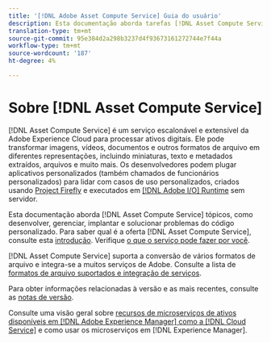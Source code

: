 ```yaml
---
title: '[!DNL Adobe Asset Compute Service] Guia do usuário'
description: Esta documentação aborda tarefas [!DNL Asset Compute Service] como introdução, como desenvolver, gerenciar, implantar e solucionar problemas do código personalizado.
translation-type: tm+mt
source-git-commit: 95e384d2a298b3237d4f93673161272744e7f44a
workflow-type: tm+mt
source-wordcount: '187'
ht-degree: 4%

---
```



# Sobre [!DNL Asset Compute Service]

[!DNL Asset Compute Service] é um serviço escalonável e extensível da Adobe Experience Cloud para processar ativos digitais. Ele pode transformar imagens, vídeos, documentos e outros formatos de arquivo em diferentes representações, incluindo miniaturas, texto e metadados extraídos, arquivos e muito mais. Os desenvolvedores podem plugar aplicativos personalizados (também chamados de funcionários personalizados) para lidar com casos de uso personalizados, criados usando [Project Firefly](https://www.adobe.io/apis/experienceplatform/project-firefly/docs.html) e executados em [[!DNL Adobe I/O] Runtime](https://www.adobe.io/apis/experienceplatform/runtime.html) sem servidor.

Esta documentação aborda [!DNL Asset Compute Service] tópicos, como desenvolver, gerenciar, implantar e solucionar problemas do código personalizado. Para saber qual é a oferta [!DNL Asset Compute Service], consulte esta [introdução](introduction.md). Verifique [o que o serviço pode fazer por você](introduction.md#possible-use-cases-benefits).

[!DNL Asset Compute Service] suporta a conversão de vários formatos de arquivo e integra-se a muitos serviços de Adobe. Consulte a lista de [formatos de arquivo suportados e integração de serviços](https://experienceleague.adobe.com/docs/experience-manager-cloud-service/assets/file-format-support.html).

Para obter informações relacionadas à versão e as mais recentes, consulte as [notas de versão](/help/release-notes.md).

Consulte uma visão geral sobre [recursos de microserviços de ativos disponíveis em [!DNL Adobe Experience Manager] como a [!DNL Cloud Service]](https://experienceleague.adobe.com/docs/experience-manager-cloud-service/assets/asset-microservices-overview.html) e como usar os microserviços em [!DNL Experience Manager].

<!--
Possible to record the below info here in this landing page to centralize the miscellaneous info about Asset Compute Service?
 List of dependencies and requirements SDK, CLI, Devtools, etc.? Or may be a link to the prerequisites.
 Introduction video when Tech Marketing team shares one.
-->
